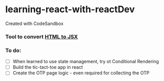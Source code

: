 # learning-react-with-reactDev
Created with CodeSandbox

### Tool to convert [HTML to JSX](https://transform.tools/html-to-jsx)

### To do:
- [ ] When learned to use state management, try ot Conditional Rendering
- [ ] Build the tic-tact-toe app in react
- [ ] Create the OTP page logic - even required for collecting the OTP
